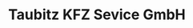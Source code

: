 ---
title: "Taubitz KFZ Sevice GmbH"
url: /saerbeck/taubitz-kfz-sevice-gmbh/
shop: Autowerkstatt
---